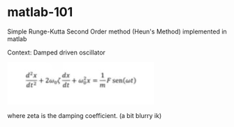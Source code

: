 # matlab-101
Simple Runge-Kutta Second Order method (Heun's Method) implemented in matlab

Context: Damped driven oscillator

![2º order ODE](equation.jpg "Damped driven oscillator equation")

where zeta is the damping coefficient. (a bit blurry ik)
